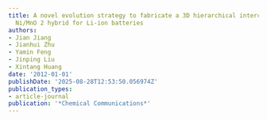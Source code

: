 ```yaml
---
title: A novel evolution strategy to fabricate a 3D hierarchical interconnected core--shell
  Ni/MnO 2 hybrid for Li-ion batteries
authors:
- Jian Jiang
- Jianhui Zhu
- Yamin Feng
- Jinping Liu
- Xintang Huang
date: '2012-01-01'
publishDate: '2025-08-28T12:53:50.056974Z'
publication_types:
- article-journal
publication: '*Chemical Communications*'
---
```

